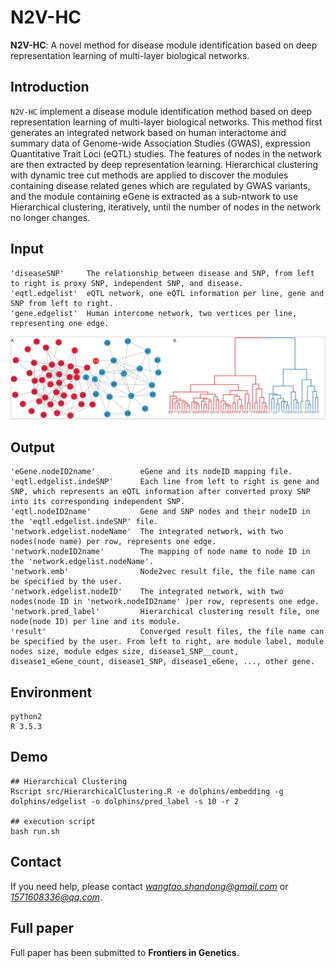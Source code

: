 # N2V-HC 
**N2V-HC**: A novel method for disease module identification based on deep representation learning of multi-layer biological networks.

## Introduction
`N2V-HC` implement a disease module identification method based on deep representation learning of multi-layer biological networks. This method first generates an integrated network based on human interactome and summary data of Genome-wide Association Studies (GWAS), expression Quantitative Trait Loci (eQTL) studies. The features of nodes in the network are then extracted by deep representation learning. Hierarchical clustering with dynamic tree cut methods are applied to discover the modules containing disease related genes which are regulated by GWAS variants, and the module containing eGene is extracted as a sub-ntwork to use Hierarchical clustering, iteratively, until the number of nodes in the network no longer changes.

## Input
```
'diseaseSNP'     The relationship between disease and SNP, from left to right is proxy SNP, independent SNP, and disease.
'eqtl.edgelist'  eQTL network, one eQTL information per line, gene and SNP from left to right.
'gene.edgelist'  Human intercome network, two vertices per line, representing one edge.
```

![image](https://github.com/QidiPeng/N2V-HC/blob/master/Figure-dolphins-case.JPG)

## Output
```
'eGene.nodeID2name'          eGene and its nodeID mapping file.
'eqtl.edgelist.indeSNP'      Each line from left to right is gene and SNP, which represents an eQTL information after converted proxy SNP into its corresponding independent SNP.
'eqtl.nodeID2name'           Gene and SNP nodes and their nodeID in the 'eqtl.edgelist.indeSNP' file.
'network.edgelist.nodeName'  The integrated network, with two nodes(node name) per row, represents one edge.
'network.nodeID2name'        The mapping of node name to node ID in the 'network.edgelist.nodeName'.
'network.emb'                Node2vec result file, the file name can be specified by the user.
'network.edgelist.nodeID'    The integrated network, with two nodes(node ID in 'network.nodeID2name' )per row, represents one edge.
'network.pred_label'         Hierarchical clustering result file, one node(node ID) per line and its module.
'result'                     Converged result files, the file name can be specified by the user. From left to right, are module label, module nodes size, module edges size, disease1_SNP__count, disease1_eGene_count, disease1_SNP, disease1_eGene, ..., other gene.
```

## Environment
    python2
    R 3.5.3

## Demo
```
## Hierarchical Clustering
Rscript src/HierarchicalClustering.R -e dolphins/embedding -g dolphins/edgelist -o dolphins/pred_label -s 10 -r 2

## execution script
bash run.sh
```

## Contact
If you need help, please contact *wangtao.shandong@gmail.com* or *1571608336@qq.com*.

## Full paper
Full paper has been submitted to **Frontiers in Genetics**.
